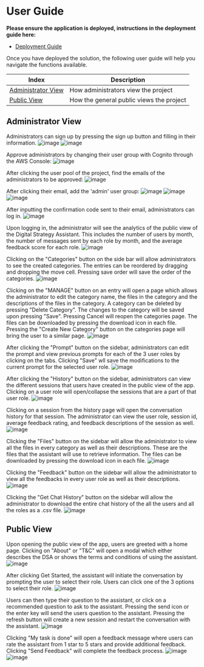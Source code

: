 # User Guide

**Please ensure the application is deployed, instructions in the deployment guide here:**
- [Deployment Guide](./deploymentGuide.md)

Once you have deployed the solution, the following user guide will help you navigate the functions available.

| Index    | Description |
| -------- | ------- |
| [Administrator View](#admin-view)  | How administrators view the project | 
| [Public View](#public-view)  | How the general public views the project |

## Administrator View
Administrators can sign up by pressing the sign up button and filling in their information.
![image](./images/sign-up.png)
![image](./images/create-account.png)

Approve administrators by changing their user group with Cognito through the AWS Console: 
![image](./images/user-pool.png)

After clicking the user pool of the project, find the emails of the administrators to be approved:
![image](./images/users.png)

After clicking their email, add the 'admin' user group:
![image](./images/add-user-group.png)
![image](./images/select-admin.png)
![image](./images/only-admin.png)

After inputting the confirmation code sent to their email, administrators can log in.
![image](./images/confirmation.png)

Upon logging in, the administrator will see the analytics of the public view of the Digital Strategy Assistant. This includes the number of users by month, the number of messages sent by each role by month, and the average feedback score for each role.
![image](./images/admin-analytics.png)

Clicking on the "Categories" button on the side bar will allow administrators to see the created categories. The entries can be reordered by dragging and dropping the move cell. Pressing save order will save the order of the categories.
![image](./images/categories.png)

Clicking on the "MANAGE" button on an entry will open a page which allows the administrator to edit the category name, the files in the category and the descriptions of the files in the category. A category can be deleted by pressing "Delete Category". The changes to the category will be saved upon pressing "Save". Pressing Cancel will reopen the categories page. The files can be downloaded by pressing the download icon in each file. Pressing the "Create New Category" button on the categories page will bring the user to a similar page.
![image](./images/manage-category.png)


After clicking the "Prompt" button on the sidebar, administrators can edit the prompt and view previous prompts for each of the 3 user roles by clicking on the tabs. Clicking "Save" wll save the modifications to the current prompt for the selected user role.
![image](./images/prompt.png)

After clicking the "History" button on the sidebar, administrators can view the different sessions that users have created in the public view of the app. Clicking on a user role will open/collapse the sessions that are a part of that user role.
![image](./images/history.png)

Clicking on a session from the history page will open the conversation history for that session. The administrator can view the user role, session id, average feedback rating, and feedback descriptions of the session as well.
![image](./images/session-history.png)

Clicking the "Files" button on the sidebar will allow the administrator to view all the files in every category as well as their descriptions. These are the files that the assistant will use to retrieve information. The files can be downloaded by pressing the download icon in each file.
![image](./images/files.png)

Clicking the "Feedback" button on the sidebar will allow the administrator to view all the feedbacks in every user role as well as their descriptions.
![image](./images/feedback_admin.png)

Clicking the "Get Chat History" button on the sidebar will allow the administrator to download the entire chat history of the all the users and all the roles as a .csv file.
![image](./images/chat_history.png)

## Public View
Upon opening the public view of the app, users are greeted with a home page. Clicking on "About" or "T&C" will open a modal which either describes the DSA or shows the terms and conditions of using the assistant.
![image](./images/home.png)

After clicking Get Started, the assistant will initiate the conversation by prompting the user to select their role. Users can click one of the 3 options to select their role.
![image](./images/initial-message.png)

Users can then type their question to the assistant, or click on a recommended question to ask to the assistant. Pressing the send icon or the enter key will send the users question to the assistant. Pressing the refresh button will create a new session and restart the conversation with the assistant.
![image](./images/selecting-messages.png)

Clicking "My task is done" will open a feedback message where users can rate the assistant from 1 star to 5 stars and provide additional feedback. Clicking "Send Feedback" will complete the feedback process.
![image](./images/feedback.png)
![image](./images/feedback-completion.png)